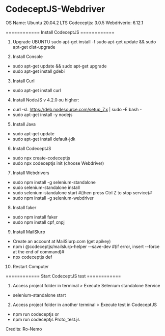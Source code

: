 # CodeceptJS-Webdriver
OS Name: Ubuntu 20.04.2 LTS
Codeceptjs: 3.0.5
Webdriverio: 6.12.1


============ Install CodeceptJS ============

1) Upgrade UBUNTU
sudo apt-get install -f
sudo apt-get update && sudo apt-get dist-upgrade

2) Install Console
- sudo apt-get update && sudo apt-get upgrade
- sudo apt-get install gdebi

3) Install Curl
- sudo apt-get install curl

4) Install NodeJS v 4.2.0 ou higher:
- curl -sL https://deb.nodesource.com/setup_7.x | sudo -E bash - 
- sudo apt-get install -y nodejs

5) Install Java
- sudo apt-get update
- sudo apt-get install default-jdk

6) Install CodeceptJS 
- sudo npx create-codeceptjs 
- sudo npx codeceptjs init (choose Webdriver) 

7) Install Webdrivers
- sudo npm install -g selenium-standalone
- sudo selenium-standalone install
- sudo selenium-standalone start      #(then press Ctrl Z to stop service)#
- sudo npm install -g selenium-webdriver

8) Install faker
- sudo npm install faker
- sudo npm install cpf_cnpj

9) Install MailSlurp
- Create an account at MailSlurp.com (get apikey)
- npm i @codeceptjs/mailslurp-helper --save-dev     #(if error, insert --force at the end of command)#
- npx codeceptjs def

10) Restart Computer

============ Start CodeceptJS test ============

1) Access project folder in terminal > Execute Selenium standalone Service
- selenium-standalone start 

2) Access project folder in another terminal > Execute test in CodeceptJS
- npm run codeceptjs
or
- npm run codeceptjs Proto_test.js


Credits: Ro-Nemo
